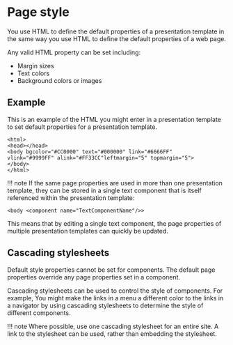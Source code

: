 # Page style

You use HTML to define the default properties of a presentation template in the same way you use HTML to define the default properties of a web page.

Any valid HTML property can be set including:

-   Margin sizes
-   Text colors
-   Background colors or images

## Example

This is an example of the HTML you might enter in a presentation template to set default properties for a presentation template.

```
<html>
<head></head>
<body bgcolor="#CC0000" text="#000000" link="#6666FF" 
vlink="#9999FF" alink="#FF33CC"leftmargin="5" topmargin="5">
</body>
</html>
```

!!! note
    If the same page properties are used in more than one presentation template, they can be stored in a single text component that is itself referenced within the presentation template:

```
<body <component name="TextComponentName"/>>
```

This means that by editing a single text component, the page properties of multiple presentation templates can quickly be updated.

## Cascading stylesheets

Default style properties cannot be set for components. The default page properties override any page properties set in a component.

Cascading stylesheets can be used to control the style of components. For example, You might make the links in a menu a different color to the links in a navigator by using cascading stylesheets to determine the style of different components.

!!! note
    Where possible, use one cascading stylesheet for an entire site. A link to the stylesheet can be used, rather than embedding the stylesheet.


